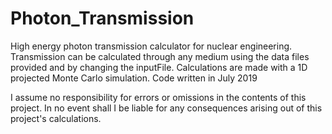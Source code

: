 # Photon_Transmission

High energy photon transmission calculator for nuclear engineering. Transmission can be calculated through any medium using the data files provided and by changing the inputFile. Calculations are made with a 1D projected Monte Carlo simulation. 
Code written in July 2019


I assume no responsibility for errors or omissions in the contents of this project.
In no event shall I be liable for any consequences arising out of this project's calculations. 
